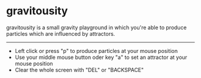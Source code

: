 gravitousity
============

gravitousity is a small gravity playground in which you're able to produce particles which are influenced by attractors.

------------

* Left click or press "p" to produce particles at your mouse position
* Use your middle mouse button oder key "a" to set an attractor at your mouse position
* Clear the whole screen with "DEL" or "BACKSPACE"